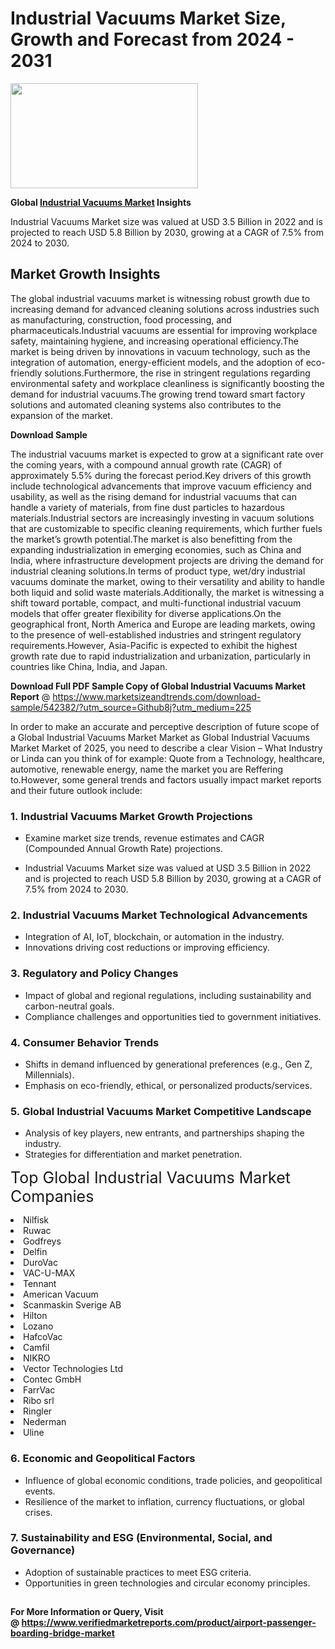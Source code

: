 <H1>Industrial Vacuums Market Size, Growth and Forecast from 2024 - 2031</H1><img class="aligncenter size-medium wp-image-584254" src="https://thirdeyenews.in/wp-content/uploads/2024/09/Global-Market-Research-300x168.jpeg" alt="" width="300" height="168" /><p><strong>Global&nbsp;<a href="https://www.marketsizeandtrends.com/download-sample/542382/?utm_source=Github8j?utm_medium=225">Industrial Vacuums Market</a> Insights</strong></p><p>Industrial Vacuums Market size was valued at USD 3.5 Billion in 2022 and is projected to reach USD 5.8 Billion by 2030, growing at a CAGR of 7.5% from 2024 to 2030.</p><p><h2>Market Growth Insights</h2> <p>The global industrial vacuums market is witnessing robust growth due to increasing demand for advanced cleaning solutions across industries such as manufacturing, construction, food processing, and pharmaceuticals.Industrial vacuums are essential for improving workplace safety, maintaining hygiene, and increasing operational efficiency.The market is being driven by innovations in vacuum technology, such as the integration of automation, energy-efficient models, and the adoption of eco-friendly solutions.Furthermore, the rise in stringent regulations regarding environmental safety and workplace cleanliness is significantly boosting the demand for industrial vacuums.The growing trend toward smart factory solutions and automated cleaning systems also contributes to the expansion of the market.</p> <p><strong>Download Sample</strong></p> <p>The industrial vacuums market is expected to grow at a significant rate over the coming years, with a compound annual growth rate (CAGR) of approximately 5.5% during the forecast period.Key drivers of this growth include technological advancements that improve vacuum efficiency and usability, as well as the rising demand for industrial vacuums that can handle a variety of materials, from fine dust particles to hazardous materials.Industrial sectors are increasingly investing in vacuum solutions that are customizable to specific cleaning requirements, which further fuels the market’s growth potential.The market is also benefitting from the expanding industrialization in emerging economies, such as China and India, where infrastructure development projects are driving the demand for industrial cleaning solutions.In terms of product type, wet/dry industrial vacuums dominate the market, owing to their versatility and ability to handle both liquid and solid waste materials.Additionally, the market is witnessing a shift toward portable, compact, and multi-functional industrial vacuum models that offer greater flexibility for diverse applications.On the geographical front, North America and Europe are leading markets, owing to the presence of well-established industries and stringent regulatory requirements.However, Asia-Pacific is expected to exhibit the highest growth rate due to rapid industrialization and urbanization, particularly in countries like China, India, and Japan.<p><span class=""><strong>Download Full PDF Sample Copy of Global Industrial Vacuums Market Report</strong> @ <a href="https://www.marketsizeandtrends.com/download-sample/542382/?utm_source=Github8j?utm_medium=225" target="_blank">https://www.marketsizeandtrends.com/download-sample/542382/?utm_source=Github8j?utm_medium=225</a></span></p><p>In order to make an accurate and perceptive description of future scope of a Global&nbsp;Industrial Vacuums Market Market as Global&nbsp;Industrial Vacuums Market Market of 2025, you need to describe a clear Vision &ndash; What Industry or Linda can you think of for example: Quote from a Technology, healthcare, automotive, renewable energy, name the market you are Reffering to.However, some general trends and factors usually impact market reports and their future outlook include:</p><h3>1.&nbsp;<strong>Industrial Vacuums Market Growth Projections</strong></h3><ul><li>Examine market size trends, revenue estimates and CAGR (Compounded Annual Growth Rate) projections.</li><li><p>Industrial Vacuums Market size was valued at USD 3.5 Billion in 2022 and is projected to reach USD 5.8 Billion by 2030, growing at a CAGR of 7.5% from 2024 to 2030.</p></li></ul><h3>2.&nbsp;<strong>Industrial Vacuums Market Technological Advancements</strong></h3><ul><li>Integration of AI, IoT, blockchain, or automation in the industry.</li><li>Innovations driving cost reductions or improving efficiency.</li></ul><h3>3.&nbsp;<strong>Regulatory and Policy Changes</strong></h3><ul><li>Impact of global and regional regulations, including sustainability and carbon-neutral goals.</li><li>Compliance challenges and opportunities tied to government initiatives.</li></ul><h3>4.&nbsp;<strong>Consumer Behavior Trends</strong></h3><ul><li>Shifts in demand influenced by generational preferences (e.g., Gen Z, Millennials).</li><li>Emphasis on eco-friendly, ethical, or personalized products/services.</li></ul><h3>5.&nbsp;<strong>Global Industrial Vacuums Market Competitive Landscape</strong></h3><ul><li>Analysis of key players, new entrants, and partnerships shaping the industry.</li><li>Strategies for differentiation and market penetration.</li></ul><p data-pm-slice="1 1 []"><span style="color: inherit; font-family: inherit; font-size: 25px;">Top Global Industrial Vacuums Market Companies</span></p><div class="" data-test-id=""><p><li>Nilfisk</li><li> Ruwac</li><li> Godfreys</li><li> Delfin</li><li> DuroVac</li><li> VAC-U-MAX</li><li> Tennant</li><li> American Vacuum</li><li> Scanmaskin Sverige AB</li><li> Hilton</li><li> Lozano</li><li> HafcoVac</li><li> Camfil</li><li> NIKRO</li><li> Vector Technologies Ltd</li><li> Contec GmbH</li><li> FarrVac</li><li> Ribo srl</li><li> Ringler</li><li> Nederman</li><li> Uline</li></p></div><h3>6.&nbsp;<strong>Economic and Geopolitical Factors</strong></h3><ul><li>Influence of global economic conditions, trade policies, and geopolitical events.</li><li>Resilience of the market to inflation, currency fluctuations, or global crises.</li></ul><h3>7.&nbsp;<strong>Sustainability and ESG (Environmental, Social, and Governance)</strong></h3><ul><li>Adoption of sustainable practices to meet ESG criteria.</li><li>Opportunities in green technologies and circular economy principles.</li></ul><h2><strong style="font-size: 14px;">For More Information or Query, Visit @&nbsp;</strong><a style="background-color: #ffffff; font-size: 14px;" href="https://www.marketsizeandtrends.com/report/industrial-vacuums-market/" target="_blank">https://www.verifiedmarketreports.com/product/airport-passenger-boarding-bridge-market</a></h2>